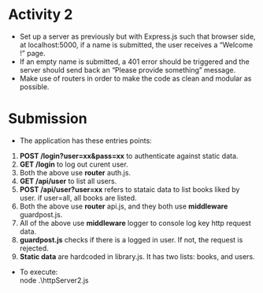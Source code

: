 # Activity 2
- Set up a server as previously but with Express.js such that
browser side, at localhost:5000, if a name is submitted,
the user receives a “Welcome <name>!” page.
- If an empty name is submitted, a 401 error should be
triggered and the server should send back an “Please
provide something” message.
- Make use of routers in order to make the code as clean
and modular as possible.
  
# Submission
  - The application has these entries points:
  1. **POST /login?user=xx&pass=xx** to authenticate against static data.
  1. **GET /login**  to log out curent user.
  1. Both the above use **router** auth.js.
  1. **GET /api/user** to list all users.
  1. **POST /api/user?user=xx** refers to stataic data to list books liked by user.  if user=all, all books  are listed.
  1. Both the above use **router** api.js, and they both use **middleware** guardpost.js.
  1. All of the above use **middleware** logger to console log key http request data.
  1. **guardpost.js** checks if there is a logged in user.  If not, the request is rejected.
  1. **Static data** are hardcoded in library.js. It has two lists: books, and users.
  - To execute:
  <br>node .\httpServer2.js
  
  
  
  
